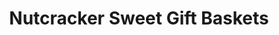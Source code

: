 ---
title: "Nutcracker Sweet Gift Baskets"
url: /toronto/nutcracker-sweet-gift-baskets/
shop: Andenken
---
